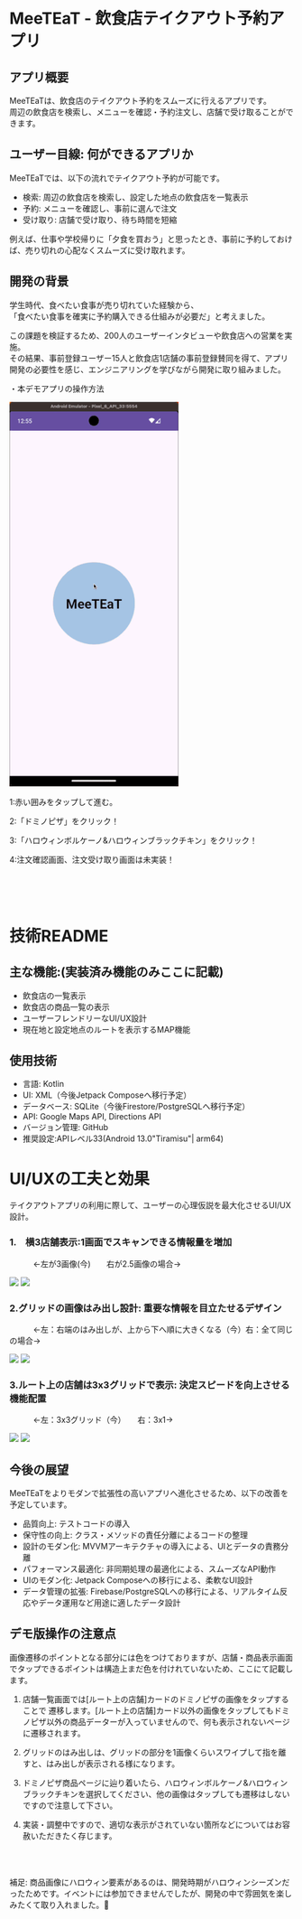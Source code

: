 # MeeTEaT - 飲食店テイクアウト予約アプリ

## アプリ概要
MeeTEaTは、飲食店のテイクアウト予約をスムーズに行えるアプリです。  
周辺の飲食店を検索し、メニューを確認・予約注文し、店舗で受け取ることができます。

## ユーザー目線: 何ができるアプリか
MeeTEaTでは、以下の流れでテイクアウト予約が可能です。

- 検索: 周辺の飲食店を検索し、設定した地点の飲食店を一覧表示  
- 予約: メニューを確認し、事前に選んで注文  
- 受け取り: 店舗で受け取り、待ち時間を短縮  

例えば、仕事や学校帰りに「夕食を買おう」と思ったとき、事前に予約しておけば、売り切れの心配なくスムーズに受け取れます。

## 開発の背景
学生時代、食べたい食事が売り切れていた経験から、  
「食べたい食事を確実に予約購入できる仕組みが必要だ」と考えました。  

この課題を検証するため、200人のユーザーインタビューや飲食店への営業を実施。  
その結果、事前登録ユーザー15人と飲食店1店舗の事前登録賛同を得て、アプリ開発の必要性を感じ、エンジニアリングを学びながら開発に取り組みました。



・本デモアプリの操作方法

<img src="https://raw.githubusercontent.com/KKoske/MeeTEaT/main/MeeTEaT3MB.gif" width="300"> 


1:赤い囲みをタップして進む。

2:「ドミノピザ」をクリック！

3:「ハロウィンボルケーノ&ハロウィンブラックチキン」をクリック！

4:注文確認画面、注文受け取り画面は未実装！



<br><br><br>


# 技術README

## 主な機能:(実装済み機能のみここに記載)
- 飲食店の一覧表示
- 飲食店の商品一覧の表示
- ユーザーフレンドリーなUI/UX設計
- 現在地と設定地点のルートを表示するMAP機能
## 使用技術
- 言語: Kotlin  
- UI: XML（今後Jetpack Composeへ移行予定）  
- データベース: SQLite（今後Firestore/PostgreSQLへ移行予定）  
- API: Google Maps API, Directions API  
- バージョン管理: GitHub
- 推奨設定:APIレベル33(Android 13.0"Tiramisu"| arm64)



# UI/UXの工夫と効果
テイクアウトアプリの利用に際して、ユーザーの心理仮説を最大化させるUI/UX設計。

### 1.　横3店舗表示:1画面でスキャンできる情報量を増加 

　　　←左が3画像(今)　　右が2.5画像の場合→

<p>
  <img src="https://raw.githubusercontent.com/KKoske/MeeTEaT/8302db2992061427ed0b5de57e7f2b58d88787d5/3.gif" width="200">
  <img src="https://raw.githubusercontent.com/KKoske/MeeTEaT/7d9ed4318bed95ebfa48c2149bc50ef0deb81667/2.gif" width="200">
</p>
<dev>
 
### 2.グリッドの画像はみ出し設計: 重要な情報を目立たせるデザイン  

　　　←左：右端のはみ出しが、上から下へ順に大きくなる（今）右：全て同じの場合→

   <p>
  <img src="https://raw.githubusercontent.com/KKoske/MeeTEaT/7d9ed4318bed95ebfa48c2149bc50ef0deb81667/Before.gif" width="200">
  <img src="https://raw.githubusercontent.com/KKoske/MeeTEaT/7d9ed4318bed95ebfa48c2149bc50ef0deb81667/after.gif" width="200">
</p>
<dev>
 
### 3.ルート上の店舗は3x3グリッドで表示: 決定スピードを向上させる機能配置

　　　←左：3x3グリッド（今）　　右：3x1→

   <p>
  <img src="https://raw.githubusercontent.com/KKoske/MeeTEaT/7d9ed4318bed95ebfa48c2149bc50ef0deb81667/3x3.gif" width="200">
  <img src="https://raw.githubusercontent.com/KKoske/MeeTEaT/7d9ed4318bed95ebfa48c2149bc50ef0deb81667/1x3.gif" width="200">
</p>
<dev>

## 今後の展望
MeeTEaTをよりモダンで拡張性の高いアプリへ進化させるため、以下の改善を予定しています。

- 品質向上: テストコードの導入
- 保守性の向上: クラス・メソッドの責任分離によるコードの整理  
- 設計のモダン化: MVVMアーキテクチャの導入による、UIとデータの責務分離  
- パフォーマンス最適化: 非同期処理の最適化による、スムーズなAPI動作
- UIのモダン化: Jetpack Composeへの移行による、柔軟なUI設計  
- データ管理の拡張: Firebase/PostgreSQLへの移行による、リアルタイム反応やデータ運用など用途に適したデータ設計

 


## デモ版操作の注意点 

画像遷移のポイントとなる部分には色をつけておりますが、店舗・商品表示画面でタップできるポイントは構造上まだ色を付けれていないため、ここにて記載します。

1. 店舗一覧画面では[ルート上の店舗]カードのドミノピザの画像をタップすることで 遷移します。[ルート上の店舗]カード以外の画像をタップしてもドミノピザ以外の商品データーが入っていませんので、何も表示されないページに遷移されます。

2. グリッドのはみ出しは、グリッドの部分を1画像くらいスワイプして指を離すと、はみ出しが表示される様になります。

3. ドミノピザ商品ページに辿り着いたら、ハロウィンボルケーノ&ハロウィンブラックチキンを選択してください、他の画像はタップしても遷移はしないですので注意して下さい。

4. 実装・調整中ですので、適切な表示がされていない箇所などについてはお容赦いただきたく存じます。

<br><br>

補足: 商品画像にハロウィン要素があるのは、開発時期がハロウィンシーズンだったためです。イベントには参加できませんでしたが、開発の中で雰囲気を楽しみたくて取り入れました。🎃 



